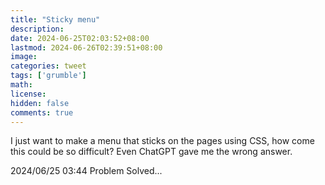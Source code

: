 ```yaml
---
title: "Sticky menu"
description: 
date: 2024-06-25T02:03:52+08:00
lastmod: 2024-06-26T02:39:51+08:00
image: 
categories: tweet
tags: ['grumble']
math: 
license: 
hidden: false
comments: true
---
```


I just want to make a menu that sticks on the pages using CSS, how come this could be so difficult? Even ChatGPT gave me the wrong answer.

2024/06/25 03:44
Problem Solved...

